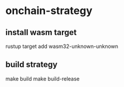 # onchain-strategy

## install wasm target
rustup target add wasm32-unknown-unknown

## build strategy
make build
make build-release
